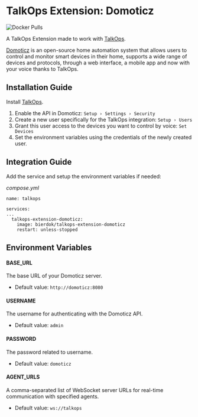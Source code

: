 # TalkOps Extension: Domoticz
![Docker Pulls](https://img.shields.io/docker/pulls/bierdok/talkops-extension-domoticz)

A TalkOps Extension made to work with [TalkOps](https://link.talkops.app/talkops).

[Domoticz](https://www.domoticz.com/) is an open-source home automation system that allows users to control and monitor smart devices in their home, supports a wide range of devices and protocols, through a web interface, a mobile app and now with your voice thanks to TalkOps.

## Installation Guide

Install [TalkOps](https://link.talkops.app/install-talkops).

1. Enable the API in Domoticz: `Setup › Settings › Security`
2. Create a new user specifically for the TalkOps integration: `Setup › Users`
3. Grant this user access to the devices you want to control by voice: `Set Devices`
4. Set the environment variables using the credentials of the newly created user.

## Integration Guide

Add the service and setup the environment variables if needed:

_compose.yml_
```
name: talkops

services:
...
  talkops-extension-domoticz:
    image: bierdok/talkops-extension-domoticz
    restart: unless-stopped
```

## Environment Variables

#### BASE_URL

The base URL of your Domoticz server.
* Default value: `http://domoticz:8080`

#### USERNAME

The username for authenticating with the Domoticz API.
* Default value: `admin`

#### PASSWORD

The password related to username.
* Default value: `domoticz`

#### AGENT_URLS

A comma-separated list of WebSocket server URLs for real-time communication with specified agents.
* Default value: `ws://talkops`
